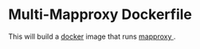 # Multi-Mapproxy Dockerfile

This will build a [docker](http://www.docker.com/) image that runs [mapproxy
](http://mapproxy.org).

